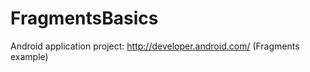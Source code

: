 FragmentsBasics
===============

Android application project: http://developer.android.com/ (Fragments example)
